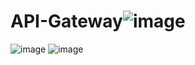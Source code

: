 # API-Gateway![image](https://user-images.githubusercontent.com/95246001/160421201-67c51e0d-c591-4d21-aeed-5264ca958d0c.png)
![image](https://user-images.githubusercontent.com/95246001/160421290-15fdf88e-709d-47e4-b4e1-2499066861d1.png)
![image](https://user-images.githubusercontent.com/95246001/160422770-212a641e-8a30-49e4-a7ab-b0d4cbcc8fdd.png)
